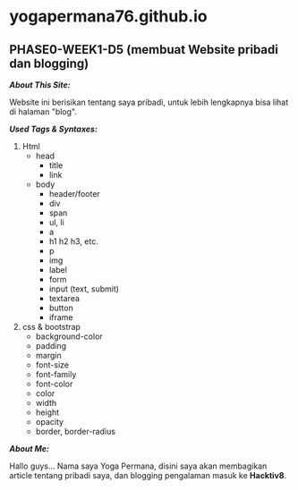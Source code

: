 # yogapermana76.github.io

**PHASE0-WEEK1-D5 (membuat Website pribadi dan blogging)**
----------------------------------
***About This Site:***

Website ini berisikan tentang saya pribadi, untuk lebih lengkapnya bisa lihat di halaman "blog".

***Used Tags & Syntaxes:*** 
1. Html 
    - head
        - title
        - link
    - body
        - header/footer
        - div
        - span
        - ul, li
        - a
        - h1 h2 h3, etc.
        - p
        - img
        - label
        - form
        - input (text, submit)
        - textarea
        - button
        - iframe
2. css & bootstrap
    - background-color
    - padding
    - margin
    - font-size
    - font-family
    - font-color
    - color
    - width
    - height
    - opacity
    - border, border-radius

***About Me:***

Hallo guys...
Nama saya Yoga Permana, disini saya akan membagikan article tentang pribadi saya, dan blogging pengalaman masuk ke **Hacktiv8**.
